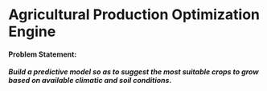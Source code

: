 # Agricultural Production Optimization Engine

#### Problem Statement:
__*Build a predictive model so as to suggest the most suitable crops to grow based on available climatic and soil conditions.*__

